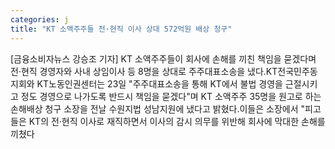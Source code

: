 ```yaml
---
categories: j
title: "KT 소액주주들 전·현직 이사 상대 572억원 배상 청구"
---
```

[금융소비자뉴스 강승조 기자] KT 소액주주들이 회사에 손해를 끼친 책임을 묻겠다며 전&middot;현직 경영자와 사내 상임이사 등 8명을 상대로 주주대표소송을 냈다.KT전국민주동지회와 KT노동인권센터는 23일 "주주대표소송을 통해 KT에서 불법 경영을 근절시키고 정도 경영으로 나가도록 반드시 책임을 묻겠다"며 KT 소액주주 35명을 원고로 하는 손해배상 청구 소장을 전날 수원지법 성남지원에 냈다고 밝혔다.이들은 소장에서 "피고들은 KT의 전&middot;현직 이사로 재직하면서 이사의 감시 의무를 위반해 회사에 막대한 손해를 끼쳤다